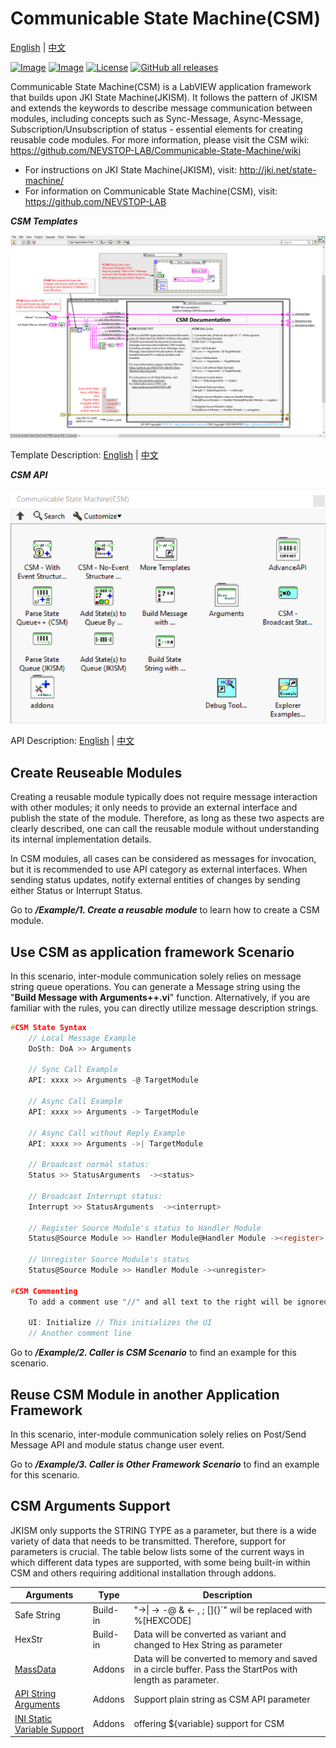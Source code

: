 # Communicable State Machine(CSM)

[English](./README.md) | [中文](./README(CN).md)

[![Image](https://www.vipm.io/package/nevstop_lib_communicable_state_machine/badge.svg?metric=installs)](https://www.vipm.io/package/nevstop_lib_communicable_state_machine/)
[![Image](https://www.vipm.io/package/nevstop_lib_communicable_state_machine/badge.svg?metric=stars)](https://www.vipm.io/package/nevstop_lib_communicable_state_machine/)
[![License](https://img.shields.io/badge/License-Apache_2.0-blue.svg)](https://opensource.org/licenses/Apache-2.0)
[![GitHub all releases](https://img.shields.io/github/downloads/NEVSTOP-LAB/Communicable-State-Machine/total)](https://github.com/NEVSTOP-LAB/Communicable-State-Machine/releases)

Communicable State Machine(CSM) is a LabVIEW application framework that builds upon JKI State Machine(JKISM). It follows the pattern of JKISM and extends the keywords to describe message communication between modules, including concepts such as Sync-Message, Async-Message, Subscription/Unsubscription of status - essential elements for creating reusable code modules. For more information, please visit the CSM wiki: <https://github.com/NEVSTOP-LAB/Communicable-State-Machine/wiki>

- For instructions on JKI State Machine(JKISM), visit: <http://jki.net/state-machine/>
- For information on Communicable State Machine(CSM), visit: <https://github.com/NEVSTOP-LAB>

_**CSM Templates**_

![image](/.doc/_img/CSM%20Without%20Event%20Structure%20Template.png)

Template Description:
[English](src/help/NEVSTOP/Communicable%20State%20Machine(CSM)/Template%20Description(EN).md) | [中文](src/help/NEVSTOP/Communicable%20State%20Machine(CSM)/Template%20Description(CN).md)

_**CSM API**_

![image](.doc/_img/CSM%20Palette.png)

API Description:
[English](src/help/NEVSTOP/Communicable%20State%20Machine(CSM)/VI%20Description(EN).md) | [中文](src/help/NEVSTOP/Communicable%20State%20Machine(CSM)/VI%20Description(CN).md)

## Create Reuseable Modules

Creating a reusable module typically does not require message interaction with other modules; it only needs to provide an external interface and publish the state of the module. Therefore, as long as these two aspects are clearly described, one can call the reusable module without understanding its internal implementation details.

In CSM modules, all cases can be considered as messages for invocation, but it is recommended to use API category as external interfaces. When sending status updates, notify external entities of changes by sending either Status or Interrupt Status.

Go to _**/Example/1. Create a reusable module**_ to learn how to create a CSM module.

## Use CSM as application framework Scenario

In this scenario, inter-module communication solely relies on message string queue operations. You can generate a Message string using the "**Build Message with Arguments++.vi**" function. Alternatively, if you are familiar with the rules, you can directly utilize message description strings.

``` c
#CSM State Syntax
    // Local Message Example
    DoSth: DoA >> Arguments

    // Sync Call Example
    API: xxxx >> Arguments -@ TargetModule

    // Async Call Example
    API: xxxx >> Arguments -> TargetModule

    // Async Call without Reply Example
    API: xxxx >> Arguments ->| TargetModule

    // Broadcast normal status:
    Status >> StatusArguments  -><status>

    // Broadcast Interrupt status:
    Interrupt >> StatusArguments  -><interrupt>

    // Register Source Module's status to Handler Module
    Status@Source Module >> Handler Module@Handler Module -><register>

    // Unregister Source Module's status
    Status@Source Module >> Handler Module -><unregister>

#CSM Commenting
    To add a comment use "//" and all text to the right will be ignored

    UI: Initialize // This initializes the UI
    // Another comment line
```

Go to _**/Example/2. Caller is CSM Scenario**_ to find an example for this scenario.

## Reuse CSM Module in another Application Framework

In this scenario, inter-module communication solely relies on Post/Send Message API and module status change user event.

Go to _**/Example/3. Caller is Other Framework Scenario**_ to find an example for this scenario.

## CSM Arguments Support

JKISM only supports the STRING TYPE as a parameter, but there is a wide variety of data that needs to be transmitted. Therefore, support for parameters is crucial. The table below lists some of the current ways in which different data types are supported, with some being built-in within CSM and others requiring additional installation through addons.

| Arguments | Type | Description |
|---|---|---|
| Safe String | Build-in | "->\| -> -@ & <- , ; []{}`"  wil be replaced with %[HEXCODE] |
| HexStr | Build-in | Data will be converted as variant and changed to Hex String as parameter |
|[MassData](https://github.com/NEVSTOP-LAB/CSM-MassData-Parameter-Support) |Addons|Data will be converted to memory and saved in a circle buffer. Pass the StartPos with length as parameter. |
|[API String Arguments](https://github.com/NEVSTOP-LAB/CSM-API-String-Arugments-Support) |Addons|Support plain string as CSM API parameter|
|[INI Static Variable Support](https://github.com/NEVSTOP-LAB/CSM-INI-Static-Variable-Support)|Addons|offering ${variable} support for CSM|
